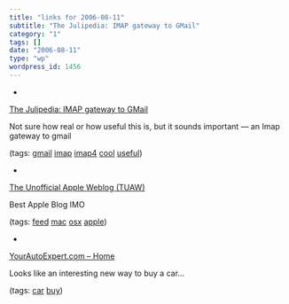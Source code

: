 ```yaml
---
title: "links for 2006-08-11"
subtitle: "The Julipedia: IMAP gateway to GMail"
category: "1"
tags: []
date: "2006-08-11"
type: "wp"
wordpress_id: 1456
---
```

- 
[The Julipedia: IMAP gateway to GMail](http://julipedia.blogspot.com/2006/08/imap-gateway-to-gmail.html)

Not sure how real or how useful this is, but it sounds important — an Imap gateway to gmail

(tags: [gmail](http://del.icio.us/pitosalas/gmail) [imap](http://del.icio.us/pitosalas/imap) [imap4](http://del.icio.us/pitosalas/imap4) [cool](http://del.icio.us/pitosalas/cool) [useful](http://del.icio.us/pitosalas/useful))

- 
[The Unofficial Apple Weblog (TUAW)](http://apple.weblogsinc.com/rss.xml)

Best Apple Blog IMO

(tags: [feed](http://del.icio.us/pitosalas/feed) [mac](http://del.icio.us/pitosalas/mac) [osx](http://del.icio.us/pitosalas/osx) [apple](http://del.icio.us/pitosalas/apple))

- 
[YourAutoExpert.com – Home](http://www.yourautoexpert.com/index.html)

Looks like an interesting new way to buy a car…

(tags: [car](http://del.icio.us/pitosalas/car) [buy](http://del.icio.us/pitosalas/buy))